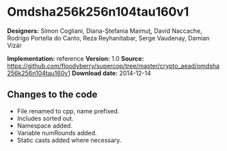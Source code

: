 # Omdsha256k256n104tau160v1

**Designers:** Simon Cogliani, Diana-Ştefania Maimuţ, David Naccache, Rodrigo Portella do Canto, Reza Reyhanitabar, Serge Vaudenay, Damian Vizár

**Implementation:** reference
**Version:** 1.0
**Source:** https://github.com/floodyberry/supercop/tree/master/crypto_aead/omdsha256k256n104tau160v1
**Download date:** 2014-12-14

## Changes to the code

* File renamed to cpp, name prefixed.
* Includes sorted out.
* Namespace added.
* Variable numRounds added.
* Static casts added where necessary.
